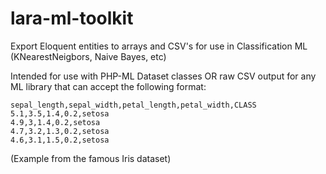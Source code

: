 # lara-ml-toolkit
Export Eloquent entities to arrays and CSV's for use in Classification ML 
(KNearestNeigbors, Naive Bayes, etc)

Intended for use with PHP-ML Dataset classes OR raw CSV output for any ML library 
that can accept the following format: 

```
sepal_length,sepal_width,petal_length,petal_width,CLASS
5.1,3.5,1.4,0.2,setosa
4.9,3,1.4,0.2,setosa
4.7,3.2,1.3,0.2,setosa
4.6,3.1,1.5,0.2,setosa
```
(Example from the famous Iris dataset)
